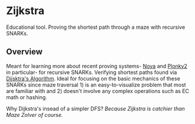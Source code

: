 # Zijkstra

Educational tool. Proving the shortest path through a maze with recursive SNARKs. 

## Overview

Meant for learning more about recent proving systems- [Nova](https://github.com/microsoft/Nova) and [Plonky2](https://github.com/mir-protocol/plonky2) in particular- for recursive SNARKs. Verifying shortest paths found via [Dijsktra's Algorithm](https://www.geeksforgeeks.org/dijkstras-shortest-path-algorithm-greedy-algo-7/). Ideal for focusing on the basic mechanics of these SNARKs since maze traversal 1) is an easy-to-visualize problem that most are familiar with and 2) doesn't involve any complex operations such as EC math or hashing. 

Why Dijkstra's insead of a simpler DFS? *Because Zijkstra is catchier than Maze Zolver of course.*
